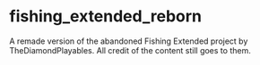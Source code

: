 # fishing_extended_reborn
A remade version of the abandoned Fishing Extended project by TheDiamondPlayables. All credit of the content still goes to them.
